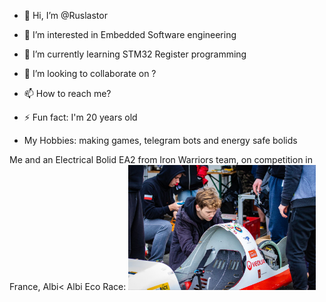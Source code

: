 - 👋 Hi, I’m @Ruslastor
- 👀 I’m interested in Embedded Software engineering
- 🌱 I’m currently learning STM32 Register programming
- 💞️ I’m looking to collaborate on ?
- 📫 How to reach me?
- ⚡ Fun fact: I'm 20 years old

-   My Hobbies: making games, telegram bots and energy safe bolids

Me and an Electrical Bolid EA2 from Iron Warriors team, on competition in France, Albi< Albi Eco Race:
<img src="images_me/bolid.jpg" width=300 alt='Me and a EA2'/>
